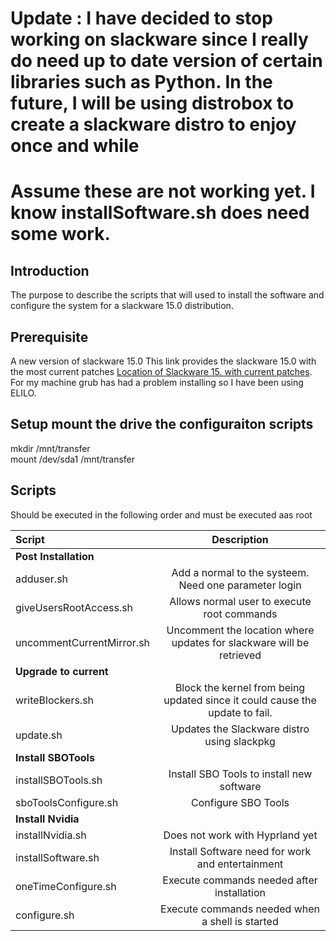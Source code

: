 # Update : I have decided to stop working on slackware since I really do need up to date version of certain libraries such as Python.  In the future, I will be using distrobox to create a slackware distro to enjoy once and while 

# Assume these are not working yet.  I know installSoftware.sh does need some work.

## Introduction
The purpose to describe the scripts that will used to install the software and configure the system 
for a slackware 15.0 distribution.

## Prerequisite
A new version of slackware 15.0 This link provides the slackware 15.0 with the most current patches [Location of Slackware 15. with current patches](https://slackware.uk/people/alien-current-iso/slackware64-current-iso/).  For my machine grub has had a problem installing so I have been using ELILO.


## Setup mount the drive the configuraiton scripts

mkdir /mnt/transfer<br>
mount /dev/sda1 /mnt/transfer

## Scripts
Should be executed in the following order and must be executed aas root

| Script                       | Description                                                                  |
| :------------------          | :---------:                                                                  |
| **Post Installation**        |                                                                              |
| adduser.sh                   | Add a normal to the systeem.  Need one parameter login                       | 
| giveUsersRootAccess.sh       | Allows normal user to execute root commands                                  |  
| uncommentCurrentMirror.sh    | Uncomment the location where updates for slackware will be retrieved         |
| **Upgrade to current**       |                                                                              |
| writeBlockers.sh             | Block the kernel from being updated since it could cause the update to fail. |
| update.sh                    | Updates the Slackware distro using slackpkg                                  |
| **Install SBOTools**         |                                                                              |
| installSBOTools.sh           | Install SBO Tools to install new software                                    |
| sboToolsConfigure.sh         | Configure SBO Tools                                                          |
| **Install Nvidia**           |                                                                              |
| installNvidia.sh             | Does not work with Hyprland yet                                              |
| installSoftware.sh           | Install Software need for work and entertainment                             |
| oneTimeConfigure.sh          | Execute commands needed after installation                                   |
| configure.sh                 | Execute commands needed when a shell is started                              |
